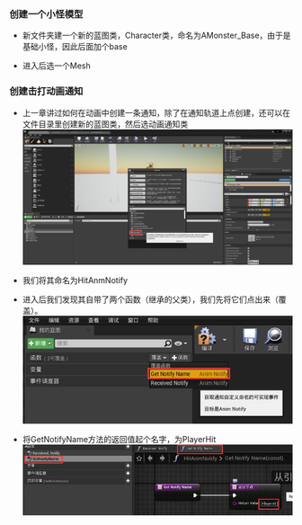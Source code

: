 ### 创建一个小怪模型
* 新文件夹建一个新的蓝图类，Character类，命名为AMonster_Base，由于是基础小怪，因此后面加个base

* 进入后选一个Mesh

### 创建击打动画通知
* 上一章讲过如何在动画中创建一条通知，除了在通知轨道上点创建，还可以在文件目录里创建新的蓝图类，然后选动画通知类
![](./img/06.1.png)

* 我们将其命名为HitAnmNotify
* 进入后我们发现其自带了两个函数（继承的父类），我们先将它们点出来（覆盖）。
![](./img/06.2.jpg)

* 将GetNotifyName方法的返回值起个名字，为PlayerHit
![](./img/06.3.jpg)